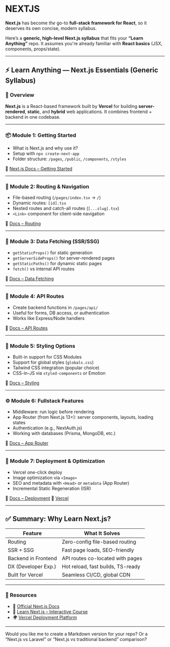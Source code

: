 # NEXTJS

**Next.js** has become *the* go-to **full-stack framework for React**, so it deserves its own concise, modern syllabus.

Here’s a **generic, high-level Next.js syllabus** that fits your **“Learn Anything”** repo. It assumes you're already familiar with **React basics** (JSX, components, props/state).

---

## ⚡ Learn Anything — Next.js Essentials (Generic Syllabus)

### 🧭 Overview

**Next.js** is a React-based framework built by **Vercel** for building **server-rendered**, **static**, and **hybrid** web applications. It combines frontend + backend in one codebase.

---

### 📦 Module 1: Getting Started

* What is Next.js and why use it?
* Setup with `npx create-next-app`
* Folder structure: `/pages`, `/public`, `/components`, `/styles`

🔗 [Next.js Docs – Getting Started](https://nextjs.org/docs/getting-started)

---

### 🔄 Module 2: Routing & Navigation

* File-based routing (`/pages/index.tsx` → `/`)
* Dynamic routes: `[id].tsx`
* Nested routes and catch-all routes (`[...slug].tsx`)
* `<Link>` component for client-side navigation

🔗 [Docs – Routing](https://nextjs.org/docs/routing/introduction)

---

### 🔁 Module 3: Data Fetching (SSR/SSG)

* `getStaticProps()` for static generation
* `getServerSideProps()` for server-rendered pages
* `getStaticPaths()` for dynamic static pages
* `fetch()` vs internal API routes

🔗 [Docs – Data Fetching](https://nextjs.org/docs/basic-features/data-fetching)

---

### 📄 Module 4: API Routes

* Create backend functions in `/pages/api/`
* Useful for forms, DB access, or authentication
* Works like Express/Node handlers

🔗 [Docs – API Routes](https://nextjs.org/docs/api-routes/introduction)

---

### 🎨 Module 5: Styling Options

* Built-in support for CSS Modules
* Support for global styles (`globals.css`)
* Tailwind CSS integration (popular choice)
* CSS-in-JS via `styled-components` or Emotion

🔗 [Docs – Styling](https://nextjs.org/docs/basic-features/built-in-css-support)

---

### ⚙️ Module 6: Fullstack Features

* Middleware: run logic before rendering
* App Router (from Next.js 13+): server components, layouts, loading states
* Authentication (e.g., NextAuth.js)
* Working with databases (Prisma, MongoDB, etc.)

🔗 [Docs – App Router](https://nextjs.org/docs/app)

---

### 🚀 Module 7: Deployment & Optimization

* Vercel one-click deploy
* Image optimization via `<Image>`
* SEO and metadata with `<Head>` or `metadata` (App Router)
* Incremental Static Regeneration (ISR)

🔗 [Docs – Deployment](https://nextjs.org/docs/deployment)
🔗 [Vercel](https://vercel.com/)

---

## ✅ Summary: Why Learn Next.js?

| Feature             | What It Solves                    |
| ------------------- | --------------------------------- |
| Routing             | Zero-config file-based routing    |
| SSR + SSG           | Fast page loads, SEO-friendly     |
| Backend in Frontend | API routes co-located with pages  |
| DX (Developer Exp.) | Hot reload, fast builds, TS-ready |
| Built for Vercel    | Seamless CI/CD, global CDN        |

---

### 🔗 Resources

* 📘 [Official Next.js Docs](https://nextjs.org/docs)
* 🧪 [Learn Next.js – Interactive Course](https://nextjs.org/learn)
* 🌍 [Vercel Deployment Platform](https://vercel.com/)

---

Would you like me to create a Markdown version for your repo? Or a “Next.js vs Laravel” or “Next.js vs traditional backend” comparison?
